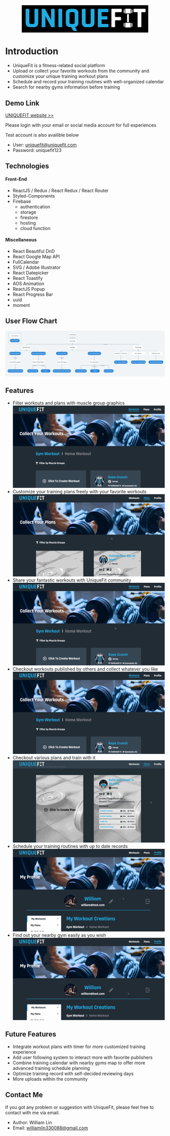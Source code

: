 <div align='center' ><img width="400px" src="src/images/logo-dark.png"/></div>

# Introduction

- UniqueFit is a fitness-related social platform
- Upload or collect your favorite workouts from the community and customize your unique training workout plans
- Schedule and record your training routines with well-organized calendar
- Search for nearby gyms information before training

## Demo Link

[UNIQUEFIT website >>](https://uniquefit-william.web.app)

Please login with your email or social media account for full experiences

Test account is also availible below

- User: uniquefit@uniquefit.com
- Password: uniquefit123

## Technologies

#### Front-End

- ReactJS / Redux / React Redux / React Router
- Styled-Components
- Firebase
  - authentication
  - storage
  - firestore
  - hosting
  - cloud function

#### Miscellaneous

- React Beautiful DnD
- React Google Map API
- FullCalendar
- SVG / Adobe Illustrator
- React Datepicker
- React Toastify
- AOS Animation
- ReactJS Popup
- React Progress Bar
- uuid
- moment

## User Flow Chart

![userflow](src/images/userflow.png)

## Features

- Filter workouts and plans with muscle group graphics
  ![filter](media/filter.gif)
- Customize your training plans freely with your favorite workouts
  ![createplan](media/createplan.gif)
- Share your fantastic workouts with UniqueFit community
  ![createworkout](media/createworkout.gif)
- Checkout workouts published by others and collect whatever you like
  ![checkoutworkout](media/checkoutworkout.gif)
- Checkout various plans and train with it
  ![checkoutplan](media/checkoutplan.gif)
- Schedule your training routines with up to date records
  ![calendar](media/calendar.gif)
- Find out your nearby gym easily as you wish
  ![map](media/map.gif)

## Future Features

- Integrate workout plans with timer for more customized training experience
- Add user following system to interact more with favorite publishers
- Combine training calendar with nearby gyms map to offer more advanced training schedule planning
- Optimize training record with self-decided reviewing days
- More uploads within the community

## Contact Me

If you got any problem or suggestion with UniqueFit, please feel free to contact with me via email.

- Author: William Lin
- Email: williamlin330088@gmail.com
